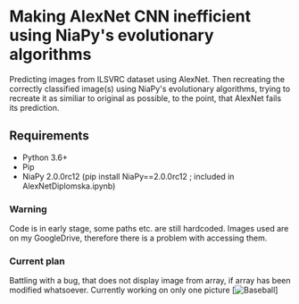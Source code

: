 # Making AlexNet CNN inefficient using NiaPy's evolutionary algorithms
Predicting images from  ILSVRC dataset using AlexNet. Then recreating the correctly classified image(s) using NiaPy's evolutionary algorithms, trying to recreate it as similiar to original as possible, to the point, that AlexNet fails its prediction.

## Requirements
* Python 3.6+
* Pip
* NiaPy 2.0.0rc12 (pip install NiaPy==2.0.0rc12 ; included in AlexNetDiplomska.ipynb) 

### Warning
Code is in early stage, some paths etc. are still hardcoded. Images used are on my GoogleDrive, therefore there is a problem with accessing them. 

### Current plan
Battling with a bug, that does not display image from array, if array has been modified whatsoever.
Currently working on only one picture [![Baseball](.github/bejzbol.JPEG)]
